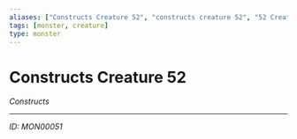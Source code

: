 ```yaml
---
aliases: ["Constructs Creature 52", "constructs creature 52", "52 Creature Constructs"]
tags: [monster, creature]
type: monster
---
```


# Constructs Creature 52

*Constructs*

---
*ID: MON00051*
